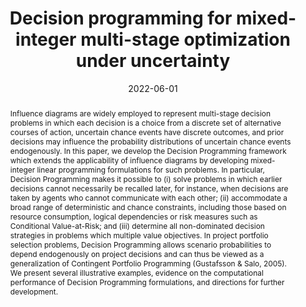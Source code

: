 ---
title: Decision programming for mixed-integer multi-stage optimization under uncertainty
# If group member, use folder name in /content/authors
authors:
  - Ahti Salo 
  - p_juho-andelmin
  - g_fabricio-oliveira
date: 2022-06-01
doi: 10.1016/j.ejor.2021.12.013


# Schedule page publish date (NOT publication's date).
publishDate: 2017-01-01

# Publication type.
# Legend: 0 = Uncategorized; 1 = Conference paper; 2 = Journal article;
# 3 = Preprint / Working Paper; 4 = Report; 5 = Book; 6 = Book section;
# 7 = Thesis; 8 = Patent
publication_types: ['2']

# Publication name and optional abbreviated publication name. Notice * * on title. # Publication name and optional abbreviated publication name. Quote marks needed for Markdown typesetting
publication: '*European Journal of Operational Research*'
publication_short: ''

abstract: Influence diagrams are widely employed to represent multi-stage decision problems in which each decision is a choice from a discrete set of alternative courses of action, uncertain chance events have discrete outcomes, and prior decisions may influence the probability distributions of uncertain chance events endogenously. In this paper, we develop the Decision Programming framework which extends the applicability of influence diagrams by developing mixed-integer linear programming formulations for such problems. In particular, Decision Programming makes it possible to (i) solve problems in which earlier decisions cannot necessarily be recalled later, for instance, when decisions are taken by agents who cannot communicate with each other; (ii) accommodate a broad range of deterministic and chance constraints, including those based on resource consumption, logical dependencies or risk measures such as Conditional Value-at-Risk; and (iii) determine all non-dominated decision strategies in problems which multiple value objectives. In project portfolio selection problems, Decision Programming allows scenario probabilities to depend endogenously on project decisions and can thus be viewed as a generalization of Contingent Portfolio Programming (Gustafsson & Salo, 2005). We present several illustrative examples, evidence on the computational performance of Decision Programming formulations, and directions for further development.

# Summary. An optional shortened abstract.
summary: 

# Not in use. Could be used for keywords 
tags:
  
featured: false

# links:
url_pdf: ''
url_code: ''
url_dataset: ''
url_poster: ''
url_project: ''
url_slides: ''
url_source: ''
url_video: ''

# Categories
#  These asociate the publications with the icons representing reearch topics and application areas
categories: [Modelling decision-making and uncertainty]

# Associated Projects (optional).
#   Associate this publication with one or more of your projects.
#   Simply enter your project's folder or file name without extension.
#   E.g. `internal-project` references `content/project/internal-project/index.md`.
#   Otherwise, set `projects: []`.
projects: [2020-AF-Decision_programming]

# Featured image
# To use, add an image named `featured.jpg/png` to your page's folder.
# Focal points: Smart, Center, TopLeft, Top, TopRight, Left, Right, BottomLeft, Bottom, BottomRight.
image:
  caption: ''
  focal_point: ''
  preview_only: false

shared: false

---